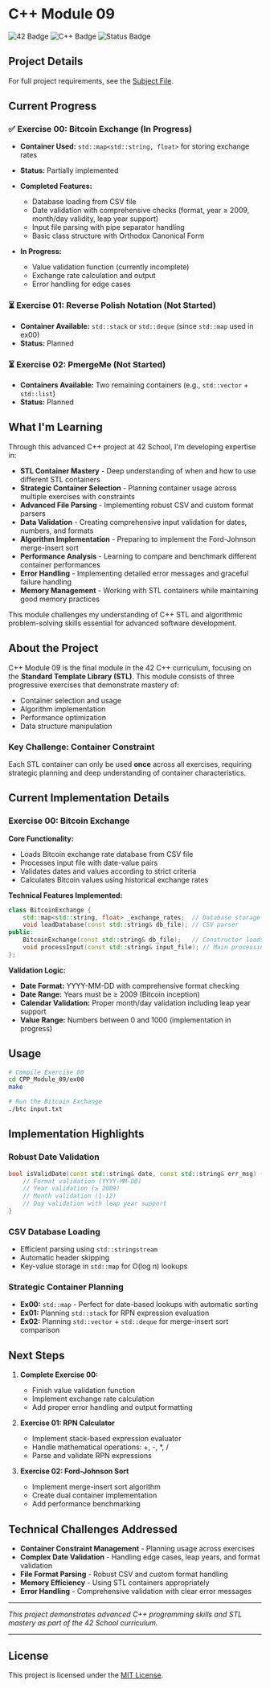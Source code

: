 # C++ Module 09

![42 Badge](https://img.shields.io/badge/42-CPP_Module_09-brightgreen)
![C++ Badge](https://img.shields.io/badge/Language-C++-blue)
![Status Badge](https://img.shields.io/badge/Status-In_Progress-yellow)

## Project Details

For full project requirements, see the [Subject File](./subject.md).

## Current Progress

### ✅ Exercise 00: Bitcoin Exchange (In Progress)
- **Container Used:** `std::map<std::string, float>` for storing exchange rates
- **Status:** Partially implemented
- **Completed Features:**
  - Database loading from CSV file
  - Date validation with comprehensive checks (format, year ≥ 2009, month/day validity, leap year support)
  - Input file parsing with pipe separator handling
  - Basic class structure with Orthodox Canonical Form

- **In Progress:**
  - Value validation function (currently incomplete)
  - Exchange rate calculation and output
  - Error handling for edge cases

### ⏳ Exercise 01: Reverse Polish Notation (Not Started)
- **Container Available:** `std::stack` or `std::deque` (since `std::map` used in ex00)
- **Status:** Planned

### ⏳ Exercise 02: PmergeMe (Not Started)
- **Containers Available:** Two remaining containers (e.g., `std::vector` + `std::list`)
- **Status:** Planned

## What I'm Learning

Through this advanced C++ project at 42 School, I'm developing expertise in:

- **STL Container Mastery** - Deep understanding of when and how to use different STL containers
- **Strategic Container Selection** - Planning container usage across multiple exercises with constraints
- **Advanced File Parsing** - Implementing robust CSV and custom format parsers
- **Data Validation** - Creating comprehensive input validation for dates, numbers, and formats
- **Algorithm Implementation** - Preparing to implement the Ford-Johnson merge-insert sort
- **Performance Analysis** - Learning to compare and benchmark different container performances
- **Error Handling** - Implementing detailed error messages and graceful failure handling
- **Memory Management** - Working with STL containers while maintaining good memory practices

This module challenges my understanding of C++ STL and algorithmic problem-solving skills essential for advanced software development.

## About the Project

C++ Module 09 is the final module in the 42 C++ curriculum, focusing on the **Standard Template Library (STL)**. This module consists of three progressive exercises that demonstrate mastery of:

- Container selection and usage
- Algorithm implementation
- Performance optimization
- Data structure manipulation

### Key Challenge: Container Constraint
Each STL container can only be used **once** across all exercises, requiring strategic planning and deep understanding of container characteristics.

## Current Implementation Details

### Exercise 00: Bitcoin Exchange

**Core Functionality:**
- Loads Bitcoin exchange rate database from CSV file
- Processes input file with date-value pairs
- Validates dates and values according to strict criteria
- Calculates Bitcoin values using historical exchange rates

**Technical Features Implemented:**
```cpp
class BitcoinExchange {
    std::map<std::string, float> _exchange_rates;  // Database storage
    void loadDatabase(const std::string& db_file); // CSV parser
public:
    BitcoinExchange(const std::string& db_file);   // Constructor loads DB
    void processInput(const std::string& input_file); // Main processing
};
```

**Validation Logic:**
- **Date Format:** YYYY-MM-DD with comprehensive format checking
- **Date Range:** Years must be ≥ 2009 (Bitcoin inception)
- **Calendar Validation:** Proper month/day validation including leap year support
- **Value Range:** Numbers between 0 and 1000 (implementation in progress)

## Usage

```bash
# Compile Exercise 00
cd CPP_Module_09/ex00
make

# Run the Bitcoin Exchange
./btc input.txt
```

## Implementation Highlights

### Robust Date Validation
```cpp
bool isValidDate(const std::string& date, const std::string& err_msg) {
    // Format validation (YYYY-MM-DD)
    // Year validation (≥ 2009)
    // Month validation (1-12)
    // Day validation with leap year support
}
```

### CSV Database Loading
- Efficient parsing using `std::stringstream`
- Automatic header skipping
- Key-value storage in `std::map` for O(log n) lookups

### Strategic Container Planning
- **Ex00:** `std::map` - Perfect for date-based lookups with automatic sorting
- **Ex01:** Planning `std::stack` for RPN expression evaluation
- **Ex02:** Planning `std::vector` + `std::deque` for merge-insert sort comparison

## Next Steps

1. **Complete Exercise 00:**
   - Finish value validation function
   - Implement exchange rate calculation
   - Add proper error handling and output formatting

2. **Exercise 01: RPN Calculator**
   - Implement stack-based expression evaluator
   - Handle mathematical operations: +, -, *, /
   - Parse and validate RPN expressions

3. **Exercise 02: Ford-Johnson Sort**
   - Implement merge-insert sort algorithm
   - Create dual container implementation
   - Add performance benchmarking

## Technical Challenges Addressed

- **Container Constraint Management** - Planning usage across exercises
- **Complex Date Validation** - Handling edge cases, leap years, and format validation
- **File Format Parsing** - Robust CSV and custom format handling
- **Memory Efficiency** - Using STL containers appropriately
- **Error Handling** - Comprehensive validation with clear error messages

---

*This project demonstrates advanced C++ programming skills and STL mastery as part of the 42 School curriculum.*

---

## License

This project is licensed under the [MIT License](./LICENSE).
